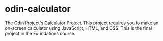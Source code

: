 # odin-calculator
The Odin Project's Calculator Project. This project requires you to make an on-screen calculator using JavaScript, HTML, and CSS. This is the final project in the Foundations course.